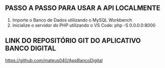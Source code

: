 ## PASSO A PASSO PARA USAR A API LOCALMENTE

1) Importe o Banco de Dados utilizando o MySQL Workbench
2) Inicialize o servidor do PHP utilizando o VS Code: php -S 0.0.0.0:8000

## LINK DO REPOSITÓRIO GIT DO APLICATIVO BANCO DIGITAL
https://github.com/mateus040/AppBancoDigital
